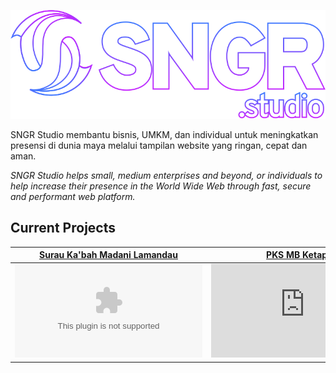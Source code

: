 [![SNGR Studio](/assets/logo-outline.svg)][sngrstudio]

SNGR Studio membantu bisnis, UMKM, dan individual untuk meningkatkan presensi di dunia maya melalui tampilan website yang ringan, cepat dan aman.

*SNGR Studio helps small, medium enterprises and beyond, or individuals to help increase their presence in the World Wide Web through fast, secure and performant web platform.*

## Current Projects

| [Surau Ka'bah Madani Lamandau][suraumadani] | [PKS MB Ketapang][pksmbketapang] |
| --- | --- |
| ![Surau Ka'bah Madani Lamandau][imgsuraumadani] | ![PKS MB Ketapang][imgpksmbketapang] |

<!--link-->
[sngrstudio]: https://sngr.studio
[suraumadani]: https://suraumadani.com/
[pksmbketapang]: https://pksmbketapang.org/

<!--img-->
[imgsuraumadani]: https://api.sngr.studio/image/393w/851h/https%3A%2F%2Fsuraumadani.com
[imgpksmbketapang]: https://api.sngr.studio/image/393w/851h/https%3A%2F%2Fpksmbketapang.org